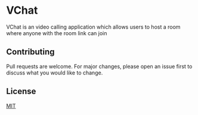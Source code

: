 # VChat

VChat is an video calling application which allows users to host a room where anyone with the room link can join

## Contributing
Pull requests are welcome. For major changes, please open an issue first to discuss what you would like to change.

## License
[MIT](https://choosealicense.com/licenses/mit/)
